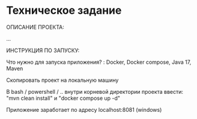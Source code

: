 # Техническое задание

ОПИСАНИЕ ПРОЕКТА:

... 

ИНСТРУКЦИЯ ПО ЗАПУСКУ:

Что нужно для запуска приложения? : Docker, Docker compose, Java 17, Maven

Скопировать проект на локальную машину

В bash / powershell / .. внутри корневой директории проекта ввести: "mvn clean install" и "docker compose up -d"

Приложение заработает по адресу localhost:8081 (windows)
